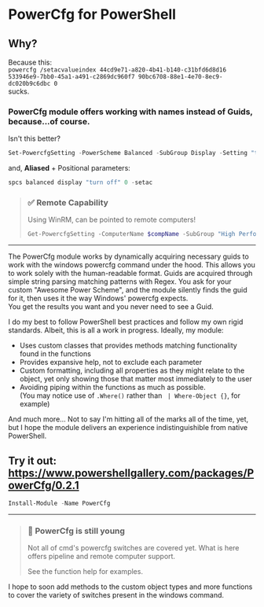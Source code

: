 # PowerCfg for PowerShell
## Why?
Because this:  
`
powercfg /setacvalueindex 44cd9e71-a820-4b41-b140-c31bfd6d8d16 533946e9-7bb0-45a1-a491-c2869dc960f7 90bc6708-88e1-4e70-8ec9-dc020b9c6dbc 0
`  
sucks.

### PowerCfg module offers working with names instead of Guids, because...of course.

Isn't this better?
```powershell
Set-PowercfgSetting -PowerScheme Balanced -SubGroup Display -Setting "turn off" -SetAC -Value 0
```
and, **Aliased** + Positional parameters:
```powershell
spcs balanced display "turn off" 0 -setac
```
> ### ✅ Remote Capability
> 
> Using WinRM, can be pointed to remote computers!
> ```powershell
> Get-PowercfgSetting -ComputerName $compName -SubGroup "High Performance"
> ```
---
The PowerCfg module works by dynamically acquiring necessary guids to work with the windows powercfg command under the hood. This allows you to work solely with the human-readable format.
Guids are acquired through simple string parsing matching patterns with Regex. You ask for your custom "Awesome Power Scheme", and the module silently finds the guid for it, then uses it the way Windows' powercfg expects.  
You get the results you want and you never need to see a Guid.

I do my best to follow PowerShell best practices and follow my own rigid standards. Albeit, this is all a work in progress. Ideally, my module:
- Uses custom classes that provides methods matching functionality found in the functions
- Provides expansive help, not to exclude each parameter
- Custom formatting, including all properties as they might relate to the object, yet only showing those that matter most immediately to the user
- Avoiding piping within the functions as much as possible.  
  (You may notice use of `.Where()` rather than ` | Where-Object {}`, for example)
  
And much more... Not to say I'm hitting all of the marks all of the time, yet, but I hope the module delivers an experience indistinguishible from native PowerShell.  

## Try it out: https://www.powershellgallery.com/packages/PowerCfg/0.2.1
```powershell
Install-Module -Name PowerCfg
```

---

> ### 📘 PowerCfg is still young
> Not all of cmd's powercfg switches are covered yet. What is here offers pipeline and remote computer support.
>
> See the function help for examples.

I hope to soon add methods to the custom object types and more functions to cover the variety of switches present in the windows command.
